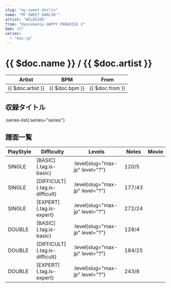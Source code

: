 ```yaml
---
slug: "my-sweet-darlin"
name: "MY SWEET DARLIN'"
artist: "WILDSIDE"
from: "Dancemania HAPPY PARADISE 2"
bpm: 157
series:
  - "max-jp"
---
```


# {{ $doc.name }} / {{ $doc.artist }}

|Artist|BPM|From|
|------|---|----|
|{{ $doc.artist }}|{{ $doc.bpm }}|{{ $doc.from }}|

## 収録タイトル

:series-list{:series="series"}

## 譜面一覧

|PlayStyle|Difficulty|Levels|Notes|Movie|
|---------|----------|------|-----|-----|
|SINGLE|[BASIC]{.tag.is-basic}|:level{slug="max-jp" level="?"}|120/5||
|SINGLE|[DIFFICULT]{.tag.is-difficult}|:level{slug="max-jp" level="?"}|177/43||
|SINGLE|[EXPERT]{.tag.is-expert}|:level{slug="max-jp" level="?"}|272/24||
|DOUBLE|[BASIC]{.tag.is-basic}|:level{slug="max-jp" level="?"}|128/4||
|DOUBLE|[DIFFICULT]{.tag.is-difficult}|:level{slug="max-jp" level="?"}|184/25||
|DOUBLE|[EXPERT]{.tag.is-expert}|:level{slug="max-jp" level="?"}|243/8||
